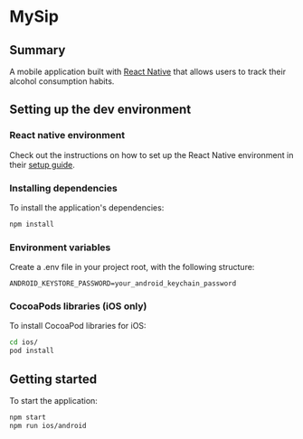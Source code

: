 # MySip

## Summary

A mobile application built with [React Native](https://reactnative.dev/) that allows users to track their alcohol consumption habits.

## Setting up the dev environment

### React native environment

Check out the instructions on how to set up the React Native environment in their [setup guide](https://reactnative.dev/docs/environment-setup).

### Installing dependencies

To install the application's dependencies:

```sh
npm install
```

### Environment variables

Create a .env file in your project root, with the following structure:

```
ANDROID_KEYSTORE_PASSWORD=your_android_keychain_password
```

### CocoaPods libraries (iOS only)

To install CocoaPod libraries for iOS:

```sh
cd ios/
pod install
```

## Getting started

To start the application:

```sh
npm start
npm run ios/android
```

